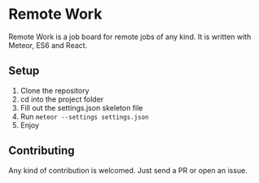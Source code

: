 # Remote Work
Remote Work is a job board for remote jobs of any kind.
It is written with Meteor, ES6 and React.

## Setup
1. Clone the repository
2. cd into the project folder
3. Fill out the settings.json skeleton file
4. Run `meteor --settings settings.json`
5. Enjoy

## Contributing
Any kind of contribution is welcomed. Just send a PR or open an issue.
